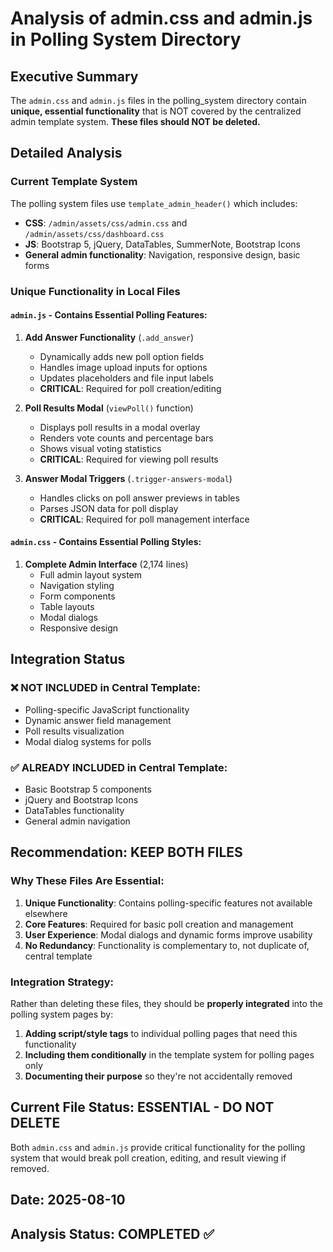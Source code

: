 # Analysis of admin.css and admin.js in Polling System Directory

## Executive Summary
The `admin.css` and `admin.js` files in the polling_system directory contain **unique, essential functionality** that is NOT covered by the centralized admin template system. **These files should NOT be deleted.**

## Detailed Analysis

### Current Template System
The polling system files use `template_admin_header()` which includes:
- **CSS**: `/admin/assets/css/admin.css` and `/admin/assets/css/dashboard.css`
- **JS**: Bootstrap 5, jQuery, DataTables, SummerNote, Bootstrap Icons
- **General admin functionality**: Navigation, responsive design, basic forms

### Unique Functionality in Local Files

#### `admin.js` - Contains Essential Polling Features:
1. **Add Answer Functionality** (`.add_answer`)
   - Dynamically adds new poll option fields
   - Handles image upload inputs for options
   - Updates placeholders and file input labels
   - **CRITICAL**: Required for poll creation/editing

2. **Poll Results Modal** (`viewPoll()` function)
   - Displays poll results in a modal overlay
   - Renders vote counts and percentage bars
   - Shows visual voting statistics
   - **CRITICAL**: Required for viewing poll results

3. **Answer Modal Triggers** (`.trigger-answers-modal`)
   - Handles clicks on poll answer previews in tables
   - Parses JSON data for poll display
   - **CRITICAL**: Required for poll management interface

#### `admin.css` - Contains Essential Polling Styles:
1. **Complete Admin Interface** (2,174 lines)
   - Full admin layout system
   - Navigation styling
   - Form components
   - Table layouts
   - Modal dialogs
   - Responsive design

## Integration Status

### ❌ NOT INCLUDED in Central Template:
- Polling-specific JavaScript functionality
- Dynamic answer field management
- Poll results visualization
- Modal dialog systems for polls

### ✅ ALREADY INCLUDED in Central Template:
- Basic Bootstrap 5 components
- jQuery and Bootstrap Icons
- DataTables functionality
- General admin navigation

## Recommendation: **KEEP BOTH FILES**

### Why These Files Are Essential:
1. **Unique Functionality**: Contains polling-specific features not available elsewhere
2. **Core Features**: Required for basic poll creation and management
3. **User Experience**: Modal dialogs and dynamic forms improve usability
4. **No Redundancy**: Functionality is complementary to, not duplicate of, central template

### Integration Strategy:
Rather than deleting these files, they should be **properly integrated** into the polling system pages by:

1. **Adding script/style tags** to individual polling pages that need this functionality
2. **Including them conditionally** in the template system for polling pages only
3. **Documenting their purpose** so they're not accidentally removed

## Current File Status: **ESSENTIAL - DO NOT DELETE**

Both `admin.css` and `admin.js` provide critical functionality for the polling system that would break poll creation, editing, and result viewing if removed.

## Date: 2025-08-10
## Analysis Status: COMPLETED ✅
